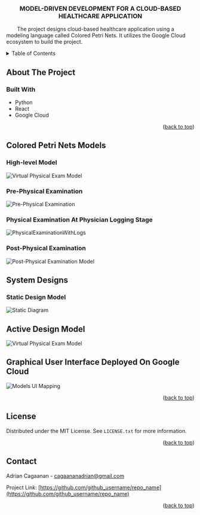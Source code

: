 
<!-- Improved compatibility of back to top link: See: https://github.com/othneildrew/Best-README-Template/pull/73 -->
<a name="readme-top"></a>
<!--
*** Thanks for checking out the Best-README-Template. If you have a suggestion
*** that would make this better, please fork the repo and create a pull request
*** or simply open an issue with the tag "enhancement".
*** Don't forget to give the project a star!
*** Thanks again! Now go create something AMAZING! :D
-->



<!-- PROJECT LOGO -->
<br />

<h3 align="center">MODEL-DRIVEN DEVELOPMENT FOR A CLOUD-BASED HEALTHCARE APPLICATION</h3>

 &ensp; &ensp; &ensp;The project designs cloud-based healthcare application using a modeling language called Colored Petri Nets. It utilizes the Google Cloud ecosystem to build the project.



<!-- TABLE OF CONTENTS -->
<details>
  <summary>Table of Contents</summary>
  <ol>
    <li>
      <a href="#about-the-project">About The Project</a>
      <ul>
        <li><a href="#built-with">Built With</a></li>
      </ul>
    </li>
  </ol>
</details>



<!-- ABOUT THE PROJECT -->
## About The Project

### Built With

* Python
* React
* Google Cloud

<p align="right">(<a href="#readme-top">back to top</a>)</p>

## Colored Petri Nets Models

### High-level Model
![Virtual Physical Exam Model](https://github.com/diboy2/virtual_physical_exam/assets/1735785/f5cfa66a-c462-4822-add0-1b12a1f0baa3)

### Pre-Physical Examination
![Pre-Physical Examination](https://github.com/diboy2/virtual_physical_exam/assets/1735785/c4243e32-5b98-4093-9fd1-a3a4230707c6)

### Physical Examination At Physician Logging Stage
![PhysicalExaminationWithLogs](https://github.com/diboy2/virtual_physical_exam/assets/1735785/e88ae162-49aa-45f6-b1d8-b7b4fba162da)

### Post-Physical Examination
![Post-Physical Examination Model](https://github.com/diboy2/virtual_physical_exam/assets/1735785/a4ca6892-c722-4044-9878-4c1d34883af6)

## System Designs

### Static Design Model
![Static Diagram](https://github.com/diboy2/virtual_physical_exam/assets/1735785/2d625991-346b-47f7-a3b1-b7fd2bc16ad4)

## Active Design Model
![Virtual Physical Exam Model](https://github.com/diboy2/virtual_physical_exam/assets/1735785/ab8507ff-e2f0-42f7-9f92-db5480663b50)

## Graphical User Interface Deployed On Google Cloud

![Models UI Mapping](https://github.com/diboy2/virtual_physical_exam/assets/1735785/cc979324-942c-4e89-aeb2-48b6a6db1537)

<p align="right">(<a href="#readme-top">back to top</a>)</p>

<!-- LICENSE -->
## License

Distributed under the MIT License. See `LICENSE.txt` for more information.

<p align="right">(<a href="#readme-top">back to top</a>)</p>



<!-- CONTACT -->
## Contact

Adrian Cagaanan - cagaananadrian@gmail.com

Project Link: [https://github.com/github_username/repo_name](https://github.com/github_username/repo_name)

<p align="right">(<a href="#readme-top">back to top</a>)</p>

